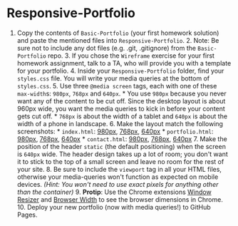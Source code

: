 # Responsive-Portfolio
1. Copy the contents of `Basic-Portfolio` (your first homework solution) and paste the mentioned files into `Responsive-Portfolio`.  2. Note: Be sure not to include any dot files (e.g. .git, .gitignore) from the `Basic-Portfolio` repo.  3. If you chose the `Wireframe` exercise for your first homework assignment, talk to a TA, who will provide you with a template for your portfolio.  4. Inside your `Responsive-Portfolio` folder, find your `styles.css` file. You will write your media queries at the bottom of `styles.css`.  5. Use three `@media screen` tags, each with one of these `max-width`s: `980px`, `768px` and `640px`.     * You use `980px` because you never want any of the content to be cut off. Since the desktop layout is about 960px wide, you want the media queries to kick in before your content gets cut off.     * `768px` is about the width of a tablet and `640px` is about the width of a phone in landscape.  6. Make the layout match the following screenshots:     * `index.html`: [980px](Images/980-index.jpg), [768px](Images/768-index.jpg), [640px](Images/640-index.jpg)     * `portfolio.html`: [980px](Images/980-portfolio.jpg), [768px](Images/768-portfolio.jpg), [640px](Images/640-portfolio.jpg)     * `contact.html`: [980px](Images/980-contact.jpg), [768px](Images/768-contact.jpg), [640px](Images/640-contact.jpg)  7. Make the position of the header `static` (the default positioning) when the screen is `640px` wide. The header design takes up a lot of room; you don't want it to stick to the top of a small screen and leave no room for the rest of your site.  8. Be sure to include the `viewport` tag in all your HTML files, otherwise your media-queries won't function as expected on mobile devices. _(Hint: You won't need to use exact pixels for anything other than the container)_  9. **Protip**: Use the Chrome extensions [Window Resizer](https://chrome.google.com/webstore/detail/window-resizer/kkelicaakdanhinjdeammmilcgefonfh) and [Browser Width](https://chrome.google.com/webstore/detail/browser-width/mlnegepkjlccabakompdmbcmdieaideh) to see the browser dimensions in Chrome.  10. Deploy your new portfolio (now with media queries!) to GitHub Pages.
